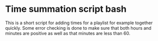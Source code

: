 # Time summation script bash

This is a short script for adding times for a playlist for example together quickly. Some error checking is done to make sure that both hours and minutes are positive as well as that minutes are less than 60.